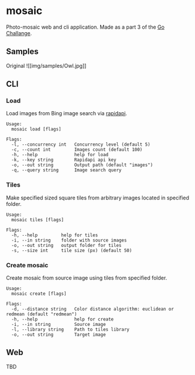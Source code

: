 # mosaic
Photo-mosaic web and cli application. Made as a part 3 of the [Go Challange](http://web.archive.org/web/20200721005949/http://golang-challenge.org/go-challenge3/).

## Samples
Original
![[img/samples/Owl.jpg]]

## CLI

### Load

Load images from Bing image search via [rapidapi](https://rapidapi.com/microsoft-azure-org-microsoft-cognitive-services/api/bing-image-search1/).

```
Usage:
  mosaic load [flags]

Flags:
  -l, --concurrency int   Concurrency level (default 5)
  -c, --count int         Images count (default 100)
  -h, --help              help for load
  -k, --key string        Rapidapi api key
  -o, --out string        Output path (default "images")
  -q, --query string      Image search query
```

### Tiles

Make specified sized square tiles from arbitrary images located in specified folder.

```
Usage:
  mosaic tiles [flags]

Flags:
  -h, --help         help for tiles
  -i, --in string    folder with source images
  -o, --out string   output folder for tiles
  -s, --size int     tile size (px) (default 50)
```

### Create mosaic

Create mosaic from source image using tiles from specified folder.

```
Usage:
  mosaic create [flags]

Flags:
  -d, --distance string   Color distance algorithm: euclidean or redmean (default "redmean")
  -h, --help              help for create
  -i, --in string         Source image
  -l, --library string    Path to tiles library
  -o, --out string        Target image
```

## Web
TBD